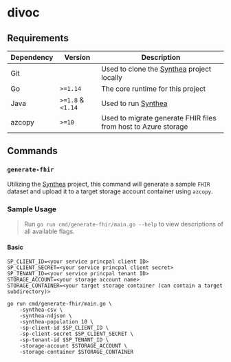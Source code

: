 # divoc

## Requirements

| Dependency | Version           | Description                                                                             |
| ---------- | ----------------- | --------------------------------------------------------------------------------------- |
| Git        |                   | Used to clone the [Synthea](https://github.com/synthetichealth/synthea) project locally |
| Go         | `>=1.14`          | The core runtime for this project                                                       |
| Java       | `>=1.8` & `<1.14` | Used to run [Synthea](https://github.com/synthetichealth/synthea)                       |
| azcopy     | `>=10`            | Used to migrate generate FHIR files from host to Azure storage                          |

## Commands

### `generate-fhir`

Utilizing the [Synthea](https://github.com/synthetichealth/synthea) project,
this command will generate a sample `FHIR` dataset and upload it to a target
storage account container using `azcopy`.

### Sample Usage

> Run `go run cmd/generate-fhir/main.go --help` to view descriptions of all
> available flags.

#### Basic

```shell script
SP_CLIENT_ID=<your service princpal client ID>
SP_CLIENT_SECRET=<your service princpal client secret>
SP_TENANT_ID=<your service princpal tenant ID>
STORAGE_ACCOUNT=<your storage account name>
STORAGE_CONTAINER=<your target storage container (can contain a target subdirectory)>

go run cmd/generate-fhir/main.go \
    -synthea-csv \
    -synthea-ndjson \
    -synthea-population 10 \
    -sp-client-id $SP_CLIENT_ID \
    -sp-client-secret $SP_CLIENT_SECRET \
    -sp-tenant-id $SP_TENANT_ID \
    -storage-account $STORAGE_ACCOUNT \
    -storage-container $STORAGE_CONTAINER
```
